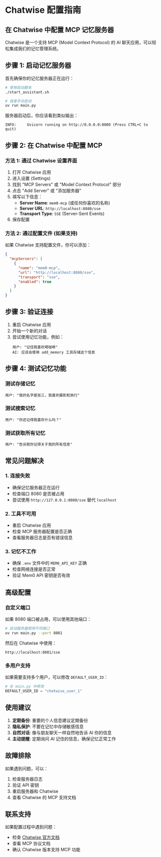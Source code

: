 # Chatwise 配置指南

## 在 Chatwise 中配置 MCP 记忆服务器

Chatwise 是一个支持 MCP (Model Context Protocol) 的 AI 聊天应用，可以轻松集成我们的记忆管理系统。

## 步骤 1: 启动记忆服务器

首先确保你的记忆服务器正在运行：

```bash
# 使用启动脚本
./start_assistant.sh

# 或者手动启动
uv run main.py
```

服务器启动后，你应该看到类似输出：
```
INFO:     Uvicorn running on http://0.0.0.0:8080 (Press CTRL+C to quit)
```

## 步骤 2: 在 Chatwise 中配置 MCP

### 方法 1: 通过 Chatwise 设置界面

1. 打开 Chatwise 应用
2. 进入设置 (Settings)
3. 找到 "MCP Servers" 或 "Model Context Protocol" 部分
4. 点击 "Add Server" 或 "添加服务器"
5. 填写以下信息：
   - **Server Name**: `mem0-mcp` (或任何你喜欢的名称)
   - **Server URL**: `http://localhost:8080/sse`
   - **Transport Type**: `SSE` (Server-Sent Events)
6. 保存配置

### 方法 2: 通过配置文件 (如果支持)

如果 Chatwise 支持配置文件，你可以添加：

```json
{
  "mcpServers": [
    {
      "name": "mem0-mcp",
      "url": "http://localhost:8080/sse",
      "transport": "sse",
      "enabled": true
    }
  ]
}
```

## 步骤 3: 验证连接

1. 重启 Chatwise 应用
2. 开始一个新的对话
3. 尝试使用记忆功能，例如：
   ```
   用户: "记住我喜欢喝咖啡"
   AI: 应该会使用 add_memory 工具存储这个信息
   ```

## 步骤 4: 测试记忆功能

### 测试存储记忆
```
用户: "我的名字是张三，我喜欢摄影和旅行"
```

### 测试搜索记忆
```
用户: "你还记得我喜欢什么吗？"
```

### 测试获取所有记忆
```
用户: "告诉我你记得关于我的所有信息"
```

## 常见问题解决

### 1. 连接失败
- 确保记忆服务器正在运行
- 检查端口 8080 是否被占用
- 尝试使用 `http://127.0.0.1:8080/sse` 替代 `localhost`

### 2. 工具不可用
- 重启 Chatwise 应用
- 检查 MCP 服务器配置是否正确
- 查看服务器日志是否有错误信息

### 3. 记忆不工作
- 确保 `.env` 文件中的 `MEM0_API_KEY` 正确
- 检查网络连接是否正常
- 验证 Mem0 API 密钥是否有效

## 高级配置

### 自定义端口
如果 8080 端口被占用，可以使用其他端口：

```bash
# 启动服务器使用不同端口
uv run main.py --port 8081
```

然后在 Chatwise 中使用：
```
http://localhost:8081/sse
```

### 多用户支持
如果需要支持多个用户，可以修改 `DEFAULT_USER_ID`：

```python
# 在 main.py 中修改
DEFAULT_USER_ID = "chatwise_user_1"
```

## 使用建议

1. **定期备份**: 重要的个人信息建议定期备份
2. **隐私保护**: 不要在记忆中存储敏感信息
3. **自然对话**: 像与朋友聊天一样自然地告诉 AI 你的信息
4. **主动提醒**: 定期询问 AI 记住的信息，确保记忆正常工作

## 故障排除

如果遇到问题，可以：

1. 检查服务器日志
2. 验证 API 密钥
3. 重启服务器和 Chatwise
4. 查看 Chatwise 的 MCP 支持文档

## 联系支持

如果配置过程中遇到问题：
- 检查 [Chatwise 官方文档](https://chatwise.com/docs)
- 查看 MCP 协议文档
- 确认 Chatwise 版本支持 MCP 功能 